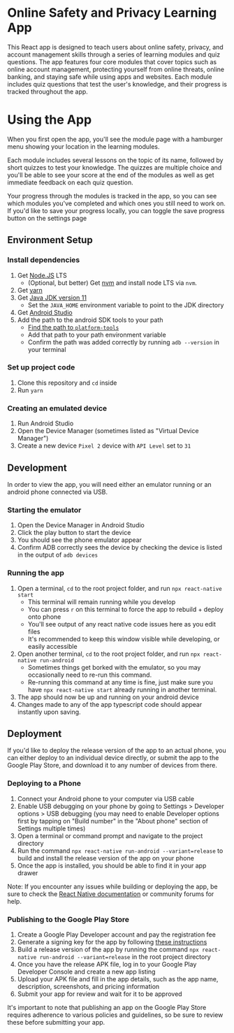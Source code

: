 # Online Safety and Privacy Learning App 

This React app is designed to teach users about online safety, privacy, and account management skills through a series of learning modules and quiz questions. The app features four core modules that cover topics such as online account management, protecting yourself from online threats, online banking, and staying safe while using apps and websites. Each module includes quiz questions that test the user's knowledge, and their progress is tracked throughout the app.

# Using the App

When you first open the app, you'll see the module page with a hamburger menu showing your location in the learning modules. 

Each module includes several lessons on the topic of its name, followed by short quizzes to test your knowledge. The quizzes are multiple choice and you'll be able to see your score at the end of the modules as well as get immediate feedback on each quiz question.

Your progress through the modules is tracked in the app, so you can see which modules you've completed and which ones you still need to work on. If you'd like to save your progress locally, you can toggle the save progress button on the settings page

## Environment Setup

### Install dependencies

1. Get [Node.JS](https://nodejs.org/en/download/) LTS
    - (Optional, but better) Get [nvm](https://github.com/nvm-sh/nvm) and install node LTS via `nvm`.
1. Get [yarn](https://yarnpkg.com/getting-started/install)
1. Get [Java JDK version 11](https://www.oracle.com/java/technologies/javase/jdk11-archive-downloads.html)
    - Set the `JAVA_HOME` environment variable to point to the JDK directory
1. Get [Android Studio](https://developer.android.com/studio)
1. Add the path to the android SDK tools to your path
   - [Find the path to `platform-tools`](https://stackoverflow.com/questions/35854238/where-is-adb-exe-in-windows-10-located)
   - Add that path to your path environment variable
   - Confirm the path was added correctly by running `adb --version` in your terminal

### Set up project code

1. Clone this repository and `cd` inside
1. Run `yarn`

### Creating an emulated device

1. Run Android Studio
1. Open the Device Manager (sometimes listed as "Virtual Device Manager")
1. Create a new device `Pixel 2` device with  `API Level` set to `31` 


## Development

In order to view the app, you will need either an emulator running or an android phone connected via USB.

### Starting the emulator

1. Open the Device Manager in Android Studio
1. Click the play button to start the device
1. You should see the phone emulator appear
1. Confirm ADB correctly sees the device by checking the device is listed in the output of `adb devices`


### Running the app

1. Open a terminal, `cd` to the root project folder, and run `npx react-native start`
   - This terminal will remain running while you develop
   - You can press `r` on this terminal to force the app to rebuild + deploy onto phone
   - You'll see output of any react native code issues here as you edit files
   - It's recommended to keep this window visible while developing, or easily accessible
1. Open another terminal, `cd` to the root project folder, and run `npx react-native run-android`
   - Sometimes things get borked with the emulator, so you may occasionally need to re-run this command.
   - Re-running this command at any time is fine, just make sure you have `npx react-native start` already running in another terminal.
1. The app should now be up and running on your android device
1. Changes made to any of the app typescript code should appear instantly upon saving.

## Deployment

If you'd like to deploy the release version of the app to an actual phone, you can either deploy
to an individual device directly, or submit the app to the Google Play Store, and download it to
any number of devices from there.

### Deploying to a Phone

1. Connect your Android phone to your computer via USB cable
2. Enable USB debugging on your phone by going to Settings > Developer options > USB debugging (you may need to enable Developer options first by tapping on "Build number" in the "About phone" section of Settings multiple times)
3. Open a terminal or command prompt and navigate to the project directory
4. Run the command `npx react-native run-android --variant=release` to build and install the release version of the app on your phone
5. Once the app is installed, you should be able to find it in your app drawer

Note: If you encounter any issues while building or deploying the app, be sure to check the [React Native documentation](https://reactnative.dev/docs/running-on-device) or community forums for help.

### Publishing to the Google Play Store

 1. Create a Google Play Developer account and pay the registration fee
 2. Generate a signing key for the app by following [these instructions](https://reactnative.dev/docs/signed-apk-android)
 3. Build a release version of the app by running the command `npx react-native run-android --variant=release` in the root project directory
 4. Once you have the release APK file, log in to your Google Play Developer Console and create a new app listing
 5. Upload your APK file and fill in the app details, such as the app name, description, screenshots, and pricing information
 6. Submit your app for review and wait for it to be approved

It's important to note that publishing an app on the Google Play Store requires adherence to various policies and guidelines, so be sure to review these before submitting your app.
